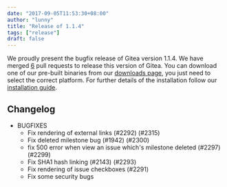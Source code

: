 ```yaml
---
date: "2017-09-05T11:53:30+08:00"
author: "lunny"
title: "Release of 1.1.4"
tags: ["release"]
draft: false
---
```


We proudly present the bugfix release of Gitea version 1.1.4. We have merged [6](https://github.com/go-gitea/gitea/milestone/13?closed=1) pull requests to release this version of Gitea. You can download one of our pre-built binaries from our [downloads page](https://dl.gitea.io/gitea/1.1.4/), you just need to select the correct platform. For further details of the installation follow our [installation guide](https://docs.gitea.io/en-us/install-from-binary/).

<!--more-->

## Changelog

* BUGFIXES
  * Fix rendering of external links (#2292) (#2315)
  * Fix deleted milestone bug (#1942) (#2300)
  * fix 500 error when view an issue which's milestone deleted (#2297) (#2299)
  * Fix SHA1 hash linking (#2143) (#2293)
  * Fix rendering of issue checkboxes (#2291)
  * Fix some security bugs